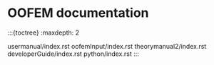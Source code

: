 # OOFEM documentation


:::{toctree}
:maxdepth: 2

usermanual/index.rst
oofemInput/index.rst
theorymanual2/index.rst
developerGuide/index.rst
python/index.rst
:::

